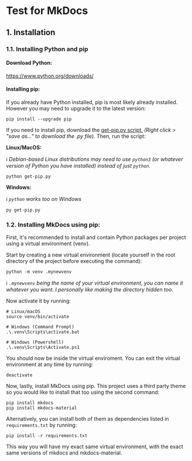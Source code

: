 # Test for MkDocs

## 1. Installation

### 1.1. Installing Python and pip
#### Download Python:
https://www.python.org/downloads/

#### Installing pip:
If you already have Python installed, pip is most likely already installed. However you may need to upgrade it to the latest version:
```
pip install --upgrade pip
```
If you need to install pip, download the <a target="_blank" href="https://bootstrap.pypa.io/get-pip.py">get-pip.py script.</a> *(Right click > "save as..." to download the .py file).* Then, run the script:

**Linux/MacOS:**

ℹ️ *Debian-based Linux distributions may need to use `python3` (or whatever version of Python you have installed) instead of just `python`.*
```
python get-pip.py
```
**Windows:**

ℹ️ *`python` works too on Windows*
```
py get-pip.py
```

### 1.2. Installing MkDocs using pip:

First, it's recommended to install and contain Python packages per project using a virtual environment (venv).

Start by creating a new virtual environment (locate yourself in the root directory of the project before executing the command):
```
python -m venv .mynewvenv
```

ℹ️ *`.mynewvenv` being the name of your virtual environment, you can name it whatever you want. I personally like making the directory hidden too.*

Now activate it by running:

```
# Linux/macOS
source venv/bin/activate

# Windows (Command Prompt)
.\.venv\Scripts\activate.bat

# Windows (Powershell)
.\.venv\Scripts\Activate.ps1
```
You should now be inside the virtual enviroment. You can exit the virtual environment at any time by running:
```
deactivate
```

Now, lastly, install MkDocs using pip. This project uses a third party theme so you would like to install that too using the second command:
```
pip install mkdocs
pip install mkdocs-material
```

Alternatively, you can install both of them as dependencies listed in `requirements.txt` by running:
```
pip install -r requirements.txt
```
This way you will have my exact same virtual environment, with the exact same versions of mkdocs and mkdocs-material.